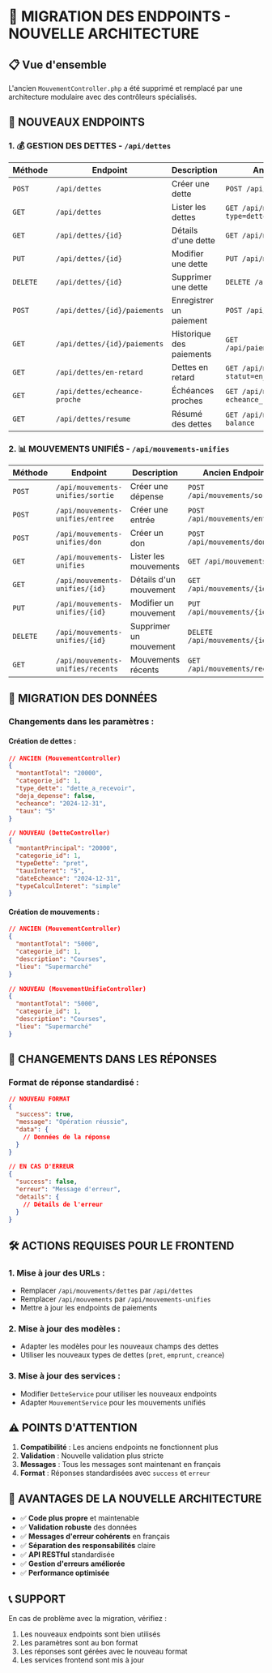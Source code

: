 # 🔄 MIGRATION DES ENDPOINTS - NOUVELLE ARCHITECTURE

## 📋 Vue d'ensemble

L'ancien `MouvementController.php` a été supprimé et remplacé par une architecture modulaire avec des contrôleurs spécialisés.

## 🚀 NOUVEAUX ENDPOINTS

### **1. 💰 GESTION DES DETTES - `/api/dettes`**

| Méthode | Endpoint | Description | Ancien Endpoint |
|---------|----------|-------------|-----------------|
| `POST` | `/api/dettes` | Créer une dette | `POST /api/mouvements/dettes` |
| `GET` | `/api/dettes` | Lister les dettes | `GET /api/mouvements?type=dette` |
| `GET` | `/api/dettes/{id}` | Détails d'une dette | `GET /api/mouvements/{id}` |
| `PUT` | `/api/dettes/{id}` | Modifier une dette | `PUT /api/mouvements/{id}` |
| `DELETE` | `/api/dettes/{id}` | Supprimer une dette | `DELETE /api/mouvements/{id}` |
| `POST` | `/api/dettes/{id}/paiements` | Enregistrer un paiement | `POST /api/paiements` |
| `GET` | `/api/dettes/{id}/paiements` | Historique des paiements | `GET /api/paiements/mouvement/{id}` |
| `GET` | `/api/dettes/en-retard` | Dettes en retard | `GET /api/mouvements?statut=en_retard` |
| `GET` | `/api/dettes/echeance-proche` | Échéances proches | `GET /api/mouvements?echeance_proche=true` |
| `GET` | `/api/dettes/resume` | Résumé des dettes | `GET /api/mouvements/debt-balance` |

### **2. 📊 MOUVEMENTS UNIFIÉS - `/api/mouvements-unifies`**

| Méthode | Endpoint | Description | Ancien Endpoint |
|---------|----------|-------------|-----------------|
| `POST` | `/api/mouvements-unifies/sortie` | Créer une dépense | `POST /api/mouvements/sorties` |
| `POST` | `/api/mouvements-unifies/entree` | Créer une entrée | `POST /api/mouvements/entrees` |
| `POST` | `/api/mouvements-unifies/don` | Créer un don | `POST /api/mouvements/dons` |
| `GET` | `/api/mouvements-unifies` | Lister les mouvements | `GET /api/mouvements` |
| `GET` | `/api/mouvements-unifies/{id}` | Détails d'un mouvement | `GET /api/mouvements/{id}` |
| `PUT` | `/api/mouvements-unifies/{id}` | Modifier un mouvement | `PUT /api/mouvements/{id}` |
| `DELETE` | `/api/mouvements-unifies/{id}` | Supprimer un mouvement | `DELETE /api/mouvements/{id}` |
| `GET` | `/api/mouvements-unifies/recents` | Mouvements récents | `GET /api/mouvements/recents` |

## 🔄 MIGRATION DES DONNÉES

### **Changements dans les paramètres :**

#### **Création de dettes :**
```json
// ANCIEN (MouvementController)
{
  "montantTotal": "20000",
  "categorie_id": 1,
  "type_dette": "dette_a_recevoir",
  "deja_depense": false,
  "echeance": "2024-12-31",
  "taux": "5"
}

// NOUVEAU (DetteController)
{
  "montantPrincipal": "20000",
  "categorie_id": 1,
  "typeDette": "pret",
  "tauxInteret": "5",
  "dateEcheance": "2024-12-31",
  "typeCalculInteret": "simple"
}
```

#### **Création de mouvements :**
```json
// ANCIEN (MouvementController)
{
  "montantTotal": "5000",
  "categorie_id": 1,
  "description": "Courses",
  "lieu": "Supermarché"
}

// NOUVEAU (MouvementUnifieController)
{
  "montantTotal": "5000",
  "categorie_id": 1,
  "description": "Courses",
  "lieu": "Supermarché"
}
```

## 📝 CHANGEMENTS DANS LES RÉPONSES

### **Format de réponse standardisé :**
```json
// NOUVEAU FORMAT
{
  "success": true,
  "message": "Opération réussie",
  "data": {
    // Données de la réponse
  }
}

// EN CAS D'ERREUR
{
  "success": false,
  "erreur": "Message d'erreur",
  "details": {
    // Détails de l'erreur
  }
}
```

## 🛠️ ACTIONS REQUISES POUR LE FRONTEND

### **1. Mise à jour des URLs :**
- Remplacer `/api/mouvements/dettes` par `/api/dettes`
- Remplacer `/api/mouvements` par `/api/mouvements-unifies`
- Mettre à jour les endpoints de paiements

### **2. Mise à jour des modèles :**
- Adapter les modèles pour les nouveaux champs des dettes
- Utiliser les nouveaux types de dettes (`pret`, `emprunt`, `creance`)

### **3. Mise à jour des services :**
- Modifier `DetteService` pour utiliser les nouveaux endpoints
- Adapter `MouvementService` pour les mouvements unifiés

## ⚠️ POINTS D'ATTENTION

1. **Compatibilité** : Les anciens endpoints ne fonctionnent plus
2. **Validation** : Nouvelle validation plus stricte
3. **Messages** : Tous les messages sont maintenant en français
4. **Format** : Réponses standardisées avec `success` et `erreur`

## 🚀 AVANTAGES DE LA NOUVELLE ARCHITECTURE

- ✅ **Code plus propre** et maintenable
- ✅ **Validation robuste** des données
- ✅ **Messages d'erreur cohérents** en français
- ✅ **Séparation des responsabilités** claire
- ✅ **API RESTful** standardisée
- ✅ **Gestion d'erreurs améliorée**
- ✅ **Performance optimisée**

## 📞 SUPPORT

En cas de problème avec la migration, vérifiez :
1. Les nouveaux endpoints sont bien utilisés
2. Les paramètres sont au bon format
3. Les réponses sont gérées avec le nouveau format
4. Les services frontend sont mis à jour

